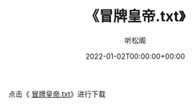 ﻿---
title:  《冒牌皇帝.txt》
date:   2022-01-02T00:00:00+00:00
author: 听松阁
layout: post
permalink: /冒牌皇帝/
categories: 小说
tags: [小说]
---

点击《 [冒牌皇帝.txt](http://img.660000.xyz/bookstukust/book/bntxt/10/冒牌皇帝.txt)》进行下载